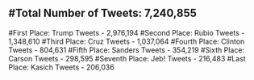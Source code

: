 #Total Number of Tweets: 7,240,855 
---
#First Place: Trump Tweets - 2,976,194
#Second Place: Rubio Tweets - 1,348,610
#Third Place: Cruz Tweets - 1,037,064
#Fourth Place: Clinton Tweets - 804,631
#Fifth Place: Sanders Tweets - 354,219
#Sixth Place: Carson Tweets - 298,595
#Seventh Place: Jeb! Tweets - 216,483
#Last Place: Kasich Tweets - 206,036
